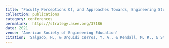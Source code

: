 ```yaml
---
title: "Faculty Perceptions Of, and Approaches Towards, Engineering Student Motivation at Hispanic-serving Institution"
collection: publications
category: conferences
permalink:  https://strategy.asee.org/37186
date: 2021
venue: 'American Society of Engineering Education'
citation: 'Salgado, H., & Urquidi Cerros, Y. A., & Kendall, M. R., & Strong, A. C. (2021, July), Faculty Perceptions Of, and Approaches Towards, Engineering Student Motivation at Hispanic-serving Institutions Paper presented at 2021 ASEE Virtual Annual Conference Content Access, Virtual Conference. https://strategy.asee.org/37186'
---
```




